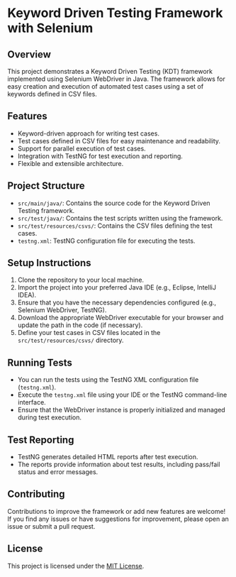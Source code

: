 # Keyword Driven Testing Framework with Selenium

## Overview
This project demonstrates a Keyword Driven Testing (KDT) framework implemented using Selenium WebDriver in Java. The framework allows for easy creation and execution of automated test cases using a set of keywords defined in CSV files.

## Features
- Keyword-driven approach for writing test cases.
- Test cases defined in CSV files for easy maintenance and readability.
- Support for parallel execution of test cases.
- Integration with TestNG for test execution and reporting.
- Flexible and extensible architecture.

## Project Structure
- `src/main/java/`: Contains the source code for the Keyword Driven Testing framework.
- `src/test/java/`: Contains the test scripts written using the framework.
- `src/test/resources/csvs/`: Contains the CSV files defining the test cases.
- `testng.xml`: TestNG configuration file for executing the tests.

## Setup Instructions
1. Clone the repository to your local machine.
2. Import the project into your preferred Java IDE (e.g., Eclipse, IntelliJ IDEA).
3. Ensure that you have the necessary dependencies configured (e.g., Selenium WebDriver, TestNG).
4. Download the appropriate WebDriver executable for your browser and update the path in the code (if necessary).
5. Define your test cases in CSV files located in the `src/test/resources/csvs/` directory.

## Running Tests
- You can run the tests using the TestNG XML configuration file (`testng.xml`).
- Execute the `testng.xml` file using your IDE or the TestNG command-line interface.
- Ensure that the WebDriver instance is properly initialized and managed during test execution.

## Test Reporting
- TestNG generates detailed HTML reports after test execution.
- The reports provide information about test results, including pass/fail status and error messages.

## Contributing
Contributions to improve the framework or add new features are welcome! If you find any issues or have suggestions for improvement, please open an issue or submit a pull request.

## License
This project is licensed under the [MIT License](LICENSE).

